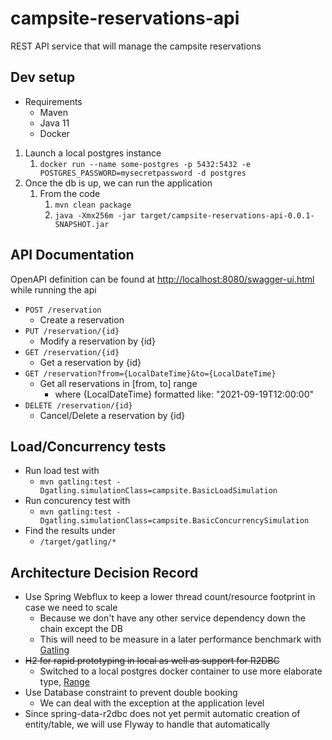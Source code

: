 # campsite-reservations-api
REST API service that will manage the campsite reservations

## Dev setup
* Requirements
  * Maven
  * Java 11
  * Docker

1. Launch a local postgres instance
   1. `docker run --name some-postgres -p 5432:5432 -e POSTGRES_PASSWORD=mysecretpassword -d postgres`
2. Once the db is up, we can run the application
   1. From the code
      1. `mvn clean package`
      2. `java -Xmx256m -jar target/campsite-reservations-api-0.0.1-SNAPSHOT.jar`

## API Documentation
OpenAPI definition can be found at [http://localhost:8080/swagger-ui.html]( http://localhost:8080/swagger-ui.html) while running the api

* `POST /reservation`
  * Create a reservation
* `PUT /reservation/{id}`
  * Modify a reservation by {id}
* `GET /reservation/{id}`
  * Get a reservation by {id}
* `GET /reservation?from={LocalDateTime}&to={LocalDateTime}`
  * Get all reservations in [from, to] range 
    * where {LocalDateTime} formatted like: "2021-09-19T12:00:00"
* `DELETE /reservation/{id}`
    * Cancel/Delete a reservation by {id}

## Load/Concurrency tests
* Run load test with
  * `mvn gatling:test -Dgatling.simulationClass=campsite.BasicLoadSimulation`
* Run concurency test with
  * `mvn gatling:test -Dgatling.simulationClass=campsite.BasicConcurrencySimulation`
* Find the results under
  * `/target/gatling/*`


## Architecture Decision Record
* Use Spring Webflux to keep a lower thread count/resource footprint in case we need to scale
  * Because we don't have any other service dependency down the chain except the DB
  * This will need to be measure in a later performance benchmark with [Gatling](https://gatling.io/)
* ~~H2 for rapid prototyping in local as well as support for R2DBC~~
  * Switched to a local postgres docker container to use more elaborate type, [Range](https://www.postgresql.org/docs/13/rangetypes.html)
* Use Database constraint to prevent double booking
  * We can deal with the exception at the application level
* Since spring-data-r2dbc does not yet permit automatic creation of entity/table, we will use Flyway to handle that automatically